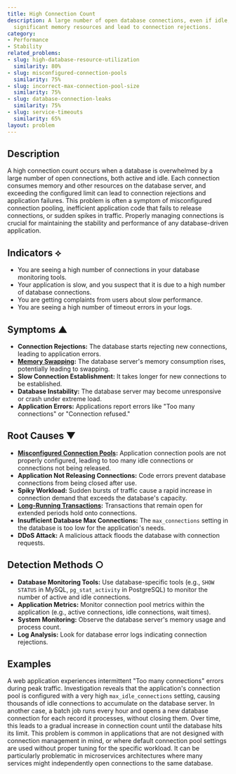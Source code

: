 ```yaml
---
title: High Connection Count
description: A large number of open database connections, even if idle, can consume
  significant memory resources and lead to connection rejections.
category:
- Performance
- Stability
related_problems:
- slug: high-database-resource-utilization
  similarity: 80%
- slug: misconfigured-connection-pools
  similarity: 75%
- slug: incorrect-max-connection-pool-size
  similarity: 75%
- slug: database-connection-leaks
  similarity: 75%
- slug: service-timeouts
  similarity: 65%
layout: problem
---
```


## Description
A high connection count occurs when a database is overwhelmed by a large number of open connections, both active and idle. Each connection consumes memory and other resources on the database server, and exceeding the configured limit can lead to connection rejections and application failures. This problem is often a symptom of misconfigured connection pooling, inefficient application code that fails to release connections, or sudden spikes in traffic. Properly managing connections is crucial for maintaining the stability and performance of any database-driven application.

## Indicators ⟡
- You are seeing a high number of connections in your database monitoring tools.
- Your application is slow, and you suspect that it is due to a high number of database connections.
- You are getting complaints from users about slow performance.
- You are seeing a high number of timeout errors in your logs.

## Symptoms ▲

- **Connection Rejections:** The database starts rejecting new connections, leading to application errors.
- **[Memory Swapping](memory-swapping.md):** The database server's memory consumption rises, potentially leading to swapping.
- **Slow Connection Establishment:** It takes longer for new connections to be established.
- **Database Instability:** The database server may become unresponsive or crash under extreme load.
- **Application Errors:** Applications report errors like "Too many connections" or "Connection refused." 

## Root Causes ▼

- **[Misconfigured Connection Pools](misconfigured-connection-pools.md):** Application connection pools are not properly configured, leading to too many idle connections or connections not being released.
- **Application Not Releasing Connections:** Code errors prevent database connections from being closed after use.
- **Spiky Workload:** Sudden bursts of traffic cause a rapid increase in connection demand that exceeds the database's capacity.
- **[Long-Running Transactions](long-running-transactions.md):** Transactions that remain open for extended periods hold onto connections.
- **Insufficient Database Max Connections:** The `max_connections` setting in the database is too low for the application's needs.
- **DDoS Attack:** A malicious attack floods the database with connection requests.

## Detection Methods ○

- **Database Monitoring Tools:** Use database-specific tools (e.g., `SHOW STATUS` in MySQL, `pg_stat_activity` in PostgreSQL) to monitor the number of active and idle connections.
- **Application Metrics:** Monitor connection pool metrics within the application (e.g., active connections, idle connections, wait times).
- **System Monitoring:** Observe the database server's memory usage and process count.
- **Log Analysis:** Look for database error logs indicating connection rejections.

## Examples
A web application experiences intermittent "Too many connections" errors during peak traffic. Investigation reveals that the application's connection pool is configured with a very high `max_idle_connections` setting, causing thousands of idle connections to accumulate on the database server. In another case, a batch job runs every hour and opens a new database connection for each record it processes, without closing them. Over time, this leads to a gradual increase in connection count until the database hits its limit. This problem is common in applications that are not designed with connection management in mind, or where default connection pool settings are used without proper tuning for the specific workload. It can be particularly problematic in microservices architectures where many services might independently open connections to the same database.